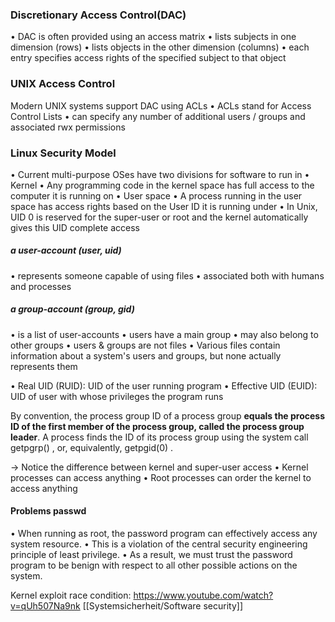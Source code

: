 
### Discretionary Access Control(DAC)
• DAC is often provided using an access matrix
• lists subjects in one dimension (rows)
• lists objects in the other dimension (columns)
• each entry specifies access rights of the specified subject to that object

### UNIX Access Control
Modern UNIX systems support DAC using ACLs
• ACLs stand for Access Control Lists
• can specify any number of additional users / groups and associated rwx permissions

### Linux Security Model
• Current multi-purpose OSes have two divisions for software to run in
• Kernel
• Any programming code in the kernel space has full access to the computer it is
running on
• User space
• A process running in the user space has access rights based on the User ID it is
running under
• In Unix, UID 0 is reserved for the super-user or root and the kernel automatically gives
this UID complete access


##### a user-account (user, uid)
• represents someone capable of using files
• associated both with humans and processes
##### a group-account (group, gid)
• is a list of user-accounts
• users have a main group
• may also belong to other groups
• users & groups are not files
• Various files contain information about a system's users and groups, but none actually
represents them


• Real UID (RUID): UID of the user running program
• Effective UID (EUID): UID of user with whose privileges the program runs

By convention, the process group ID of a process group **equals the process ID of the first member of the process group, called the process group leader**. A process finds the ID of its process group using the system call getpgrp() , or, equivalently, getpgid(0) .

-> Notice the difference between kernel and super-user access
• Kernel processes can access anything
• Root processes can order the kernel to access anything


#### Problems passwd
• When running as root, the password program can effectively access any system resource.
• This is a violation of the central security engineering principle of least privilege.
• As a result, we must trust the password program to be benign with respect to all other possible
actions on the system.

Kernel exploit race condition:
https://www.youtube.com/watch?v=qUh507Na9nk
[[Systemsicherheit/Software security]]